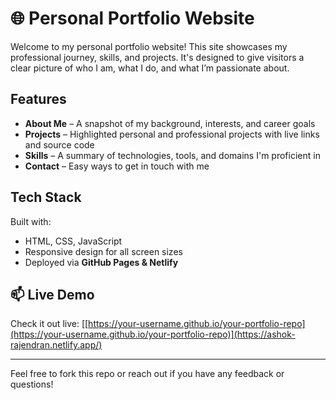 # 🌐 Personal Portfolio Website

Welcome to my personal portfolio website! This site showcases my professional journey, skills, and projects. It's designed to give visitors a clear picture of who I am, what I do, and what I’m passionate about. 

## Features

- **About Me** – A snapshot of my background, interests, and career goals  
- **Projects** – Highlighted personal and professional projects with live links and source code  
- **Skills** – A summary of technologies, tools, and domains I'm proficient in  
- **Contact** – Easy ways to get in touch with me  

## Tech Stack

Built with:
- HTML, CSS, JavaScript <!-- Replace with React, Tailwind, etc. if applicable -->
- Responsive design for all screen sizes
- Deployed via **GitHub Pages & Netlify**

## 📫 Live Demo

Check it out live: [[https://your-username.github.io/your-portfolio-repo](https://your-username.github.io/your-portfolio-repo)](https://ashok-rajendran.netlify.app/)

---

Feel free to fork this repo or reach out if you have any feedback or questions!
